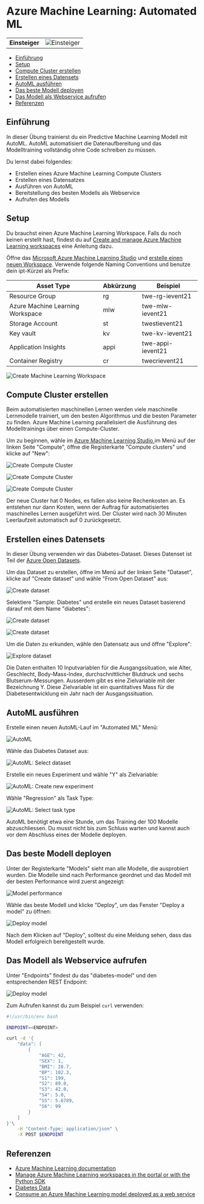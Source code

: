 # Azure Machine Learning: Automated ML

|              |                                  |
| ------------ | -------------------------------- |
| **Einsteiger** | ![Einsteiger](../../images/beginner.png) |

- [Einführung](#einführung)
- [Setup](#setup)
- [Compute Cluster erstellen](#compute-cluster-erstellen)
- [Erstellen eines Datensets](#erstellen-eines-datensets)
- [AutoML ausführen](#automl-ausführen)
- [Das beste Modell deployen](#das-beste-modell-deployen)
- [Das Modell als Webservice aufrufen](#das-modell-als-webservice-aufrufen)
- [Referenzen](#referenzen)

## Einführung

In dieser Übung trainierst du ein Predictive Machine Learning Modell mit AutoML. AutoML automatisiert die Datenaufbereitung und das Modelltraining vollständig ohne Code schreiben zu müssen.

Du lernst dabei folgendes:

* Erstellen eines Azure Machine Learning Compute Clusters
* Erstellen eines Datensatzes
* Ausführen von AutoML
* Bereitstellung des besten Modells als Webservice
* Aufrufen des Modells
 
## Setup

Du brauchst einen Azure Machine Learning Workspace. Falls du noch keinen erstellt hast, findest du auf [Create and manage Azure Machine Learning workspaces](https://docs.microsoft.com/en-us/azure/machine-learning/how-to-manage-workspace?tabs=azure-portal#create-a-workspace) eine Anleitung dazu.

Öffne das [Microsoft Azure Machine Learning Studio](https://ml.azure.com/) und [erstelle einen neuen Workspace](https://portal.azure.com/#create/Microsoft.MachineLearningServices). Verwende folgende Naming Conventions und benutze dein ipt-Kürzel als Prefix:

| Asset Type                       | Abkürzung | Beispiel          |
| -------------------------------- | --------- | ----------------- |
| Resource Group                   | rg        | twe-rg-ievent21   |
| Azure Machine Learning Workspace | mlw       | twe-mlw-ievent21  |
| Storage Account                  | st        | twestievent21     |
| Key vault                        | kv        | twe-kv-ievent21   |
| Application Insights             | appi      | twe-appi-ievent21 |
| Container Registry               | cr        | twecrievent21     |

![Create Machine Learning Workspace](images/create_machine_learning_workspace.png)

## Compute Cluster erstellen

Beim automatisierten maschinellen Lernen werden viele maschinelle Lernmodelle trainiert, um den besten Algorithmus und die besten Parameter zu finden. Azure Machine Learning parallelisiert die Ausführung des Modelltrainings über einen Compute-Cluster.

Um zu beginnen, wähle im [Azure Machine Learning Studio ](https://ml.azure.com/) im Menü auf der linken Seite "Compute", öffne die Registerkarte "Compute clusters" und klicke auf "New":

![Create Compute Cluster](images/create_compute_cluster_1.png)

![Create Compute Cluster](images/create_compute_cluster_2.png)

![Create Compute Cluster](images/create_compute_cluster_3.png)

Der neue Cluster hat 0 Nodes, es fallen also keine Rechenkosten an. Es entstehen nur dann Kosten, wenn der Auftrag für automatisiertes maschinelles Lernen ausgeführt wird. Der Cluster wird nach 30 Minuten Leerlaufzeit automatisch auf 0 zurückgesetzt.

## Erstellen eines Datensets

In dieser Übung verwenden wir das Diabetes-Dataset. Dieses Datenset ist Teil der [Azure Open Datasets](https://azure.microsoft.com/en-us/services/open-datasets/#overview).

Um das Dataset zu erstellen, öffne im Menü auf der linken Seite "Dataset", klicke auf "Create dataset" und wähle "From Open Dataset" aus:

![Create dataset](images/create_dataset_1.png)

Selektiere "Sample: Diabetes" und erstelle ein neues Dataset basierend darauf mit dem Name "diabetes":

![Create dataset](images/create_dataset_2.png)

![Create dataset](images/create_dataset_3.png)

Um die Daten zu erkunden, wähle den Datensatz aus und öffne "Explore":

![Explore dataset](images/explore_dataset.png)

Die Daten enthalten 10 Inputvariablen für die Ausgangssituation, wie Alter, Geschlecht, Body-Mass-Index, durchschnittlicher Blutdruck und sechs Blutserum-Messungen. Ausserdem gibt es eine Zielvariable mit der Bezeichnung Y. Diese Zielvariable ist ein quantitatives Mass für die Diabetesentwicklung ein Jahr nach der Ausgangssituation.

## AutoML ausführen

Erstelle einen neuen AutoML-Lauf im "Automated ML" Menü:

![AutoML](images/automl_1.png)

Wähle das Diabetes Dataset aus:

![AutoML: Select dataset](images/automl_2.png)

Erstelle ein neues Experiment und wähle "Y" als Zielvariable:

![AutoML: Create new experiment](images/automl_3.png)

Wähle "Regression" als Task Type:

![AutoML: Select task type](images/automl_4.png)

AutoML benötigt etwa eine Stunde, um das Training der 100 Modelle abzuschliessen. Du musst nicht bis zum Schluss warten und kannst auch vor dem Abschluss eines der Modelle deployen.

## Das beste Modell deployen

Unter der Registerkarte "Models" sieht man alle Modelle, die ausprobiert wurden. Die Modelle sind nach Performance geordnet und das Modell mit der besten Performance wird zuerst angezeigt:

![Model performance](images/model_performance.png)

Wähle das beste Modell und klicke "Deploy", um das Fenster "Deploy a model" zu öffnen:

![Deploy model](images/deploy_model.png)

Nach dem Klicken auf "Deploy", solltest du eine Meldung sehen, dass das Modell erfolgreich bereitgestellt wurde.

## Das Modell als Webservice aufrufen

Unter "Endpoints" findest du das "diabetes-model" und den entsprechenden REST Endpoint:

![Deploy model](images/endpoint.png)

Zum Aufrufen kannst du zum Beispiel `curl` verwenden:

```bash
#!/usr/bin/env bash

ENDPOINT=<ENDPOINT>

curl -d '{
    "data": [
        {
            "AGE": 42,
            "SEX": 1,
            "BMI": 28.7,
            "BP": 102.3,
            "S1": 199,
            "S2": 89.0,
            "S3": 42.0,
            "S4": 5.0,
            "S5": 5.6789,
            "S6": 99
        }
    ]
}'\
    -H "Content-Type: application/json" \
    -X POST $ENDPOINT
```

## Referenzen

* [Azure Machine Learning documentation](https://docs.microsoft.com/en-us/azure/machine-learning/)
* [Manage Azure Machine Learning workspaces in the portal or with the Python SDK](https://docs.microsoft.com/en-us/azure/machine-learning/how-to-manage-workspace?tabs=azure-portal)
* [Diabetes Data](https://www4.stat.ncsu.edu/~boos/var.select/diabetes.html)
* [Consume an Azure Machine Learning model deployed as a web service](https://docs.microsoft.com/en-us/azure/machine-learning/how-to-consume-web-service?tabs=python)
